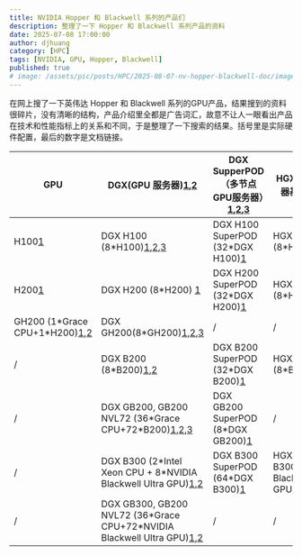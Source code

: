 ```yaml
---
title: NVIDIA Hopper 和 Blackwell 系列的产品们
description: 整理了一下 Hopper 和 Blackwell 系列产品的资料
date: 2025-07-08 17:00:00
author: djhuang
category: [HPC]
tags: [NVIDIA, GPU, Hopper, Blackwell]
published: true
# image: /assets/pic/posts/HPC/2025-08-07-nv-hopper-blackwell-doc/image.png
---
```


在网上搜了一下英伟达 Hopper 和 Blackwell 系列的GPU产品，结果搜到的资料很碎片，没有清晰的结构，产品介绍里全都是广告词汇，故意不让人一眼看出产品在技术和性能指标上的关系和不同，于是整理了一下搜索的结果。括号里是实际硬件配置，最后的数字是文档链接。


| GPU                                                          | DGX(GPU 服务器)[1](https://www.nvidia.com/en-us/data-center/dgx-platform/),[2](https://docs.nvidia.com/dgx-systems/index.html) | DGX SupperPOD（多节点GPU服务器）[1](https://www.nvidia.com/en-us/data-center/dgx-superpod/),[2](https://resources.nvidia.com/en-us-dgx-systems/dgx-ai-4?ncid=no-ncid),[3](https://docs.nvidia.com/dgx-superpod/#deployment-guides) | HGX(GPU 服务器基础平台)[1](https://www.nvidia.com/en-us/data-center/hgx/) |
| ------------------------------------------------------------ | ------------------------------------------------------------ | ------------------------------------------------------------ | ------------------------------------------------------------ |
| H100[1](https://www.nvidia.com/en-us/data-center/h100/)      | DGX H100 (8*H100)[1](https://www.nvidia.com/en-gb/data-center/dgx-h100/),[2](https://resources.nvidia.com/en-us-dgx-systems/ai-enterprise-dgx?ncid=no-ncid&xs=489753),[3](https://docs.nvidia.com/dgx/dgxh100-user-guide/introduction-to-dgxh100.html) | DGX H100 SuperPOD (32*DGX H100)[1](https://docs.nvidia.com/dgx-superpod/reference-architecture-scalable-infrastructure-h100/latest/index.html) | HGX H100 (8*H100)[1](https://nvdam.widen.net/s/5kgbjq2v2t/hpc-hgx-h100-datasheet-nvidia-web) |
| H200[1](https://www.nvidia.com/en-us/data-center/h200/)      | DGX H200 (8*H200) [1](https://www.nvidia.com/en-us/data-center/dgx-h200/) | DGX H200 SuperPOD (32*DGX H200)[1](https://docs.nvidia.com/dgx-superpod/reference-architecture/scalable-infrastructure-h200/latest/index.html) | HGX H200 (8*H200)[1](https://nvdam.widen.net/s/5kgbjq2v2t/hpc-hgx-h100-datasheet-nvidia-web) |
| GH200 (1\*Grace CPU+1\*H200)[1](https://www.nvidia.com/en-us/data-center/grace-hopper-superchip/),[2](https://resources.nvidia.com/en-us-grace-cpu/nvidia-grace-hopper) | DGX GH200(8*GH200)[1](https://www.nvidia.com/en-in/data-center/dgx-gh200/),[2](https://www.zhaocs.info/wp-content/uploads/2024/04/dgx-gh200-whitepaper.pdf),[3](https://download.deltacomputer.com/nvidia-dgx-gh200-datasheet-us-web.pdf) | /                                                            | /                                                            |
| /                                                            | DGX B200 (8*B200)[1](https://www.nvidia.com/en-us/data-center/dgx-b200/),[2](https://docs.nvidia.com/dgx/dgxb200-user-guide/index.html) | DGX B200 SuperPOD (32*DGX B200)[1](https://docs.nvidia.com/dgx-superpod/reference-architecture-scalable-infrastructure-b200/latest/index.html) | HGX B200 (8*B200)[1](https://nvdam.widen.net/s/wwnsxrhm2w/blackwell-datasheet-3384703) |
| /                                                            | DGX GB200, GB200 NVL72 (36\*Grace CPU+72\*B200)[1](https://www.nvidia.com/en-us/data-center/dgx-gb200/?ncid=no-ncid),[2](https://resources.nvidia.com/en-us-dgx-systems/dgx-superpod-gb200-datasheet?ncid=no-ncid),[3](https://www.nvidia.com/en-us/data-center/gb200-nvl72/) | DGX GB200 SuperPOD (8*DGX GB200)[1](https://docs.nvidia.com/dgx-superpod/reference-architecture-scalable-infrastructure-gb200/latest/index.html) | /                                                            |
| /                                                            | DGX B300 (2\*Intel Xeon CPU + 8\*NVIDIA Blackwell Ultra GPU)[1](https://www.nvidia.com/en-us/data-center/dgx-b300/),[2](https://resources.nvidia.com/en-us-dgx-systems/dgx-b300-datasheet?ncid=no-ncid) | DGX B300 SuperPOD (64*DGX B300)[1](https://docs.nvidia.com/dgx-superpod/reference-architecture/scalable-infrastructure-b300/latest/abstract.html) | HGX B300(8\*NVIDIA Blackwell Ultra GPU)[1](https://nvdam.widen.net/s/wwnsxrhm2w/blackwell-datasheet-3384703) |
| /                                                            | DGX GB300, GB200 NVL72 (36\*Grace CPU+72\*NVIDIA Blackwell Ultra GPU)[1](https://resources.nvidia.com/en-us-dgx-systems/dgx-gb300-datasheet?ncid=no-ncid),[2](https://www.nvidia.com/en-us/data-center/gb300-nvl72/) | /                                                            | /                                                            |

